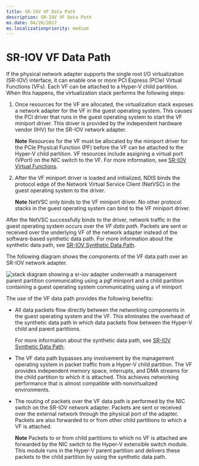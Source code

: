 ```yaml
---
title: SR-IOV VF Data Path
description: SR-IOV VF Data Path
ms.date: 04/20/2017
ms.localizationpriority: medium
---
```


# SR-IOV VF Data Path


If the physical network adapter supports the single root I/O virtualization (SR-IOV) interface, it can enable one or more PCI Express (PCIe) Virtual Functions (VFs). Each VF can be attached to a Hyper-V child partition. When this happens, the virtualization stack performs the following steps:

1.  Once resources for the VF are allocated, the virtualization stack exposes a network adapter for the VF in the guest operating system. This causes the PCI driver that runs in the guest operating system to start the VF miniport driver. This driver is provided by the independent hardware vendor (IHV) for the SR-IOV network adapter.

    **Note**  Resources for the VF must be allocated by the miniport driver for the PCIe Physical Function (PF) before the VF can be attached to the Hyper-V child partition. VF resources include assigning a virtual port (VPort) on the NIC switch to the VF. For more information, see [SR-IOV Virtual Functions](sr-iov-virtual-functions--vfs-.md).

2.  After the VF miniport driver is loaded and initialized, NDIS binds the protocol edge of the Network Virtual Service Client (NetVSC) in the guest operating system to the driver.

    **Note**  NetVSC only binds to the VF miniport driver. No other protocol stacks in the guest operating system can bind to the VF miniport driver.

After the NetVSC successfully binds to the driver, network traffic in the guest operating system occurs over the *VF data path*. Packets are sent or received over the underlying VF of the network adapter instead of the software-based synthetic data path. For more information about the synthetic data path, see [SR-IOV Synthetic Data Path](sr-iov-synthetic-data-path.md).

The following diagram shows the components of the VF data path over an SR-IOV network adapter.

![stack diagram showing a sr-iov adapter underneath a management parent partition communicating using a pgf miniport and a child partition containing a guest operating system communicating using a vf miniport](images/sriovvf-datapaths.png)

The use of the VF data path provides the following benefits:

-   All data packets flow directly between the networking components in the guest operating system and the VF. This eliminates the overhead of the synthetic data path in which data packets flow between the Hyper-V child and parent partitions.

    For more information about the synthetic data path, see [SR-IOV Synthetic Data Path](sr-iov-synthetic-data-path.md).

-   The VF data path bypasses any involvement by the management operating system in packet traffic from a Hyper-V child partition. The VF provides independent memory space, interrupts, and DMA streams for the child partition to which it is attached. This achieves networking performance that is almost compatible with nonvirtualized environments.

-   The routing of packets over the VF data path is performed by the NIC switch on the SR-IOV network adapter. Packets are sent or received over the external network through the physical port of the adapter. Packets are also forwarded to or from other child partitions to which a VF is attached.

    **Note**  Packets to or from child partitions to which no VF is attached are forwarded by the NIC switch to the Hyper-V extensible switch module. This module runs in the Hyper-V parent partition and delivers these packets to the child partition by using the synthetic data path.
